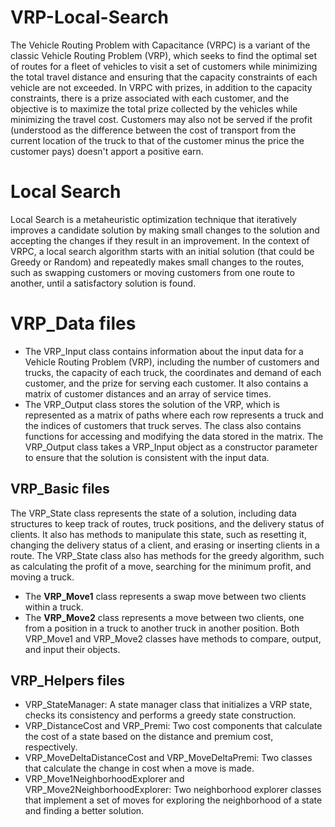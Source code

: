 # VRP-Local-Search

The Vehicle Routing Problem with Capacitance (VRPC) is a variant of the classic Vehicle Routing Problem (VRP), which seeks to find the optimal set of routes for a fleet of vehicles to visit a set of customers while minimizing the total travel distance and ensuring that the capacity constraints of each vehicle are not exceeded.
In VRPC with prizes, in addition to the capacity constraints, there is a prize associated with each customer, and the objective is to maximize the total prize collected by the vehicles while minimizing the travel cost. Customers may also not be served if the profit (understood as the difference between the cost of transport from the current location of the truck to that of the customer minus the price the customer pays) doesn't apport a positive earn. 

# Local Search
Local Search is a metaheuristic optimization technique that iteratively improves a candidate solution by making small changes to the solution and accepting the changes if they result in an improvement. In the context of VRPC, a local search algorithm starts with an initial solution (that could be Greedy or Random) and repeatedly makes small changes to the routes, such as swapping customers or moving customers from one route to another, until a satisfactory solution is found. 

# VRP_Data files
* The VRP_Input class contains information about the input data for a Vehicle Routing Problem (VRP), including the number of customers and trucks, the capacity of each truck, the coordinates and demand of each customer, and the prize for serving each customer. It also contains a matrix of customer distances and an array of service times.
* The VRP_Output class stores the solution of the VRP, which is represented as a matrix of paths where each row represents a truck and the indices of customers that truck serves. The class also contains functions for accessing and modifying the data stored in the matrix. The VRP_Output class takes a VRP_Input object as a constructor parameter to ensure that the solution is consistent with the input data.

## VRP_Basic files 
The VRP_State class represents the state of a solution, including data structures to keep track of routes, truck positions, and the delivery status of clients. It also has methods to manipulate this state, such as resetting it, changing the delivery status of a client, and erasing or inserting clients in a route. The VRP_State class also has methods for the greedy algorithm, such as calculating the profit of a move, searching for the minimum profit, and moving a truck.
* The **VRP_Move1** class represents a swap move between two clients within a truck.
* The **VRP_Move2** class represents a move between two clients, one from a position in a truck to another truck in another position.
Both VRP_Move1 and VRP_Move2 classes have methods to compare, output, and input their objects.

## VRP_Helpers files
* VRP_StateManager: A state manager class that initializes a VRP state, checks its consistency and performs a greedy state construction.
* VRP_DistanceCost and VRP_Premi: Two cost components that calculate the cost of a state based on the distance and premium cost, respectively.
* VRP_MoveDeltaDistanceCost and VRP_MoveDeltaPremi: Two classes that calculate the change in cost when a move is made.
* VRP_Move1NeighborhoodExplorer and VRP_Move2NeighborhoodExplorer: Two neighborhood explorer classes that implement a set of moves for exploring the neighborhood of a state and finding a better solution.
